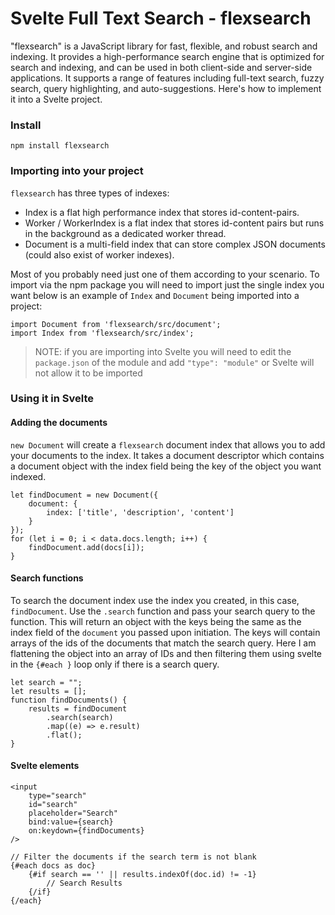 # Svelte Full Text Search - flexsearch
"flexsearch" is a JavaScript library for fast, flexible, and robust search and indexing. It provides a high-performance search engine that is optimized for search and indexing, and can be used in both client-side and server-side applications. It supports a range of features including full-text search, fuzzy search, query highlighting, and auto-suggestions. Here's how to implement it into a Svelte project.

### Install
```
npm install flexsearch
```

### Importing into your project
`flexsearch` has three types of indexes:
* Index is a flat high performance index that stores id-content-pairs.
* Worker / WorkerIndex is a flat index that stores id-content pairs but runs in the background as a dedicated worker thread.
* Document is a multi-field index that can store complex JSON documents (could also exist of worker indexes).

Most of you probably need just one of them according to your scenario. To import via the npm package you will need to import just the single index you want below is an example of `Index` and `Document` being imported into a project:
```
import Document from 'flexsearch/src/document';
import Index from 'flexsearch/src/index';
```

> NOTE: if you are importing into Svelte you will need to edit the `package.json` of the module and add `"type": "module"` or Svelte will not allow it to be imported

### Using it in Svelte

#### Adding the documents
`new Document` will create a `flexsearch` document index that allows you to add your documents to the index. It takes a document descriptor which contains a document object with the index field being the key of the object you want indexed.
```
let findDocument = new Document({
	document: {
		index: ['title', 'description', 'content']
	}
});
for (let i = 0; i < data.docs.length; i++) {
	findDocument.add(docs[i]);
}
```

#### Search functions
To search the document index use the index you created, in this case, `findDocument`. Use the `.search` function and pass your search query to the function. This will return an object with the keys being the same as the index field of the `document` you passed upon initiation. The keys will contain arrays of the ids of the documents that match the search query. Here I am flattening the object into an array of IDs and then filtering them using svelte in the `{#each }` loop only if there is a search query.
```
let search = "";
let results = [];
function findDocuments() {
	results = findDocument
		.search(search)
		.map((e) => e.result)
		.flat();
}
```

#### Svelte elements

```
<input
	type="search"
	id="search"
	placeholder="Search"
	bind:value={search}
	on:keydown={findDocuments}
/>

// Filter the documents if the search term is not blank
{#each docs as doc}
	{#if search == '' || results.indexOf(doc.id) != -1}
		// Search Results
	{/if}
{/each}
```